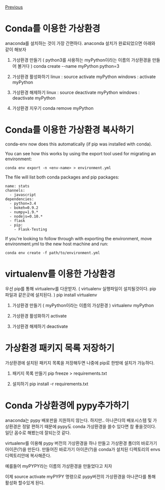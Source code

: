 [Previous](..)
# Conda를 이용한 가상환경

anaconda를 설치하는 것이 가장 간편하다. anaconda 설치가 완료되었으면 아래와 같이 해보자

1. 가상환경 만들기 ( python3를 사용하는 myPython이라는 이름의 가상환경을 만들어 볼거다 )
conda create --name myPython python=3

2. 가상환경 활성화하기
linux : source activate myPython
windows : activate myPython

3. 가상환경 해제하기
linux : source deactivate myPython
windows : deactivate myPython

4. 가상환경 지우기
conda remove myPython


# Conda를 이용한 가상환경 복사하기

conda-env now does this automatically (if pip was installed with conda).

You can see how this works by using the export tool used for migrating an environment:

`conda env export -n <env-name> > environment.yml`

The file will list both conda packages and pip packages:

    name: stats
    channels:
      - javascript
    dependencies:
      - python=3.4
      - bokeh=0.9.2
      - numpy=1.9.*
      - nodejs=0.10.*
      - flask
      - pip:
        - Flask-Testing
If you're looking to follow through with exporting the environment, move environment.yml to the new host machine and run:

`conda env create -f path/to/environment.yml`


# virtualenv를 이용한 가상환경 

우선 pip를 통해 virtualenv를 다운받자.
( virtualenv 실행파일이 설치될것이다. pip 파일과 같은곳에 설치된다. )
pip install virtualenv

1. 가상환경 만들기 ( myPython이라는 이름의 가상환경 )
virtualenv myPython 

2. 가상환경 활성화하기
activate

3. 가상환경 해제하기
deactivate


# 가상환경 패키지 목록 저장하기

가상환경에 설치된 패키지 목록을 저장해두면 나중에 pip로 한방에 설치가 가능하다.

1. 패키지 목록 만들기
pip freeze > requirements.txt

2. 설치하기
pip install -r requirements.txt


# Conda 가상환경에 pypy추가하기

anaconda는 pypy 배포판을 지원하지 않는다. 하지만.. 아나콘다의 배포시스템 및 가상환경은 정말 편하기 때문에 pypy도 conda 가상환경을 쓸수 있다면 참 좋을것이다. 일단 꼼수로 해봤는데 잘되는것 같다.

virtualenv를 이용해 pypy 버전의 가상환경을 하나 만들고 가상환경 폴더의 바로가기 아이콘(?)을  만든다. 만들어진 바로가기 아이콘(?)을 conda가 설치된 디렉토리의 envs 디렉토리안에  복사해준다.

예를들어 myPYPY라는 이름의 가상환경을 만들었다고 치자

이제 source activate myPYPY 명령으로 pypy버전의 가상환경을 아나콘다를 통해 활성화 할수있게 된다.